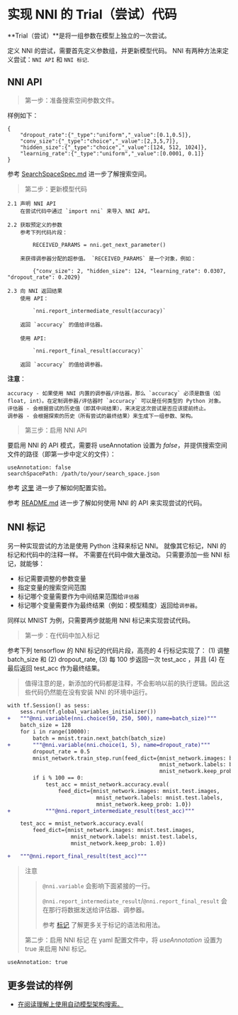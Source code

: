 # **实现 NNI 的 Trial（尝试）代码**

**Trial（尝试）**是将一组参数在模型上独立的一次尝试。

定义 NNI 的尝试，需要首先定义参数组，并更新模型代码。 NNI 有两种方法来定义尝试：`NNI API` 和 `NNI 标记`.

## NNI API

> 第一步：准备搜索空间参数文件。

样例如下：

    {
        "dropout_rate":{"_type":"uniform","_value":[0.1,0.5]},
        "conv_size":{"_type":"choice","_value":[2,3,5,7]},
        "hidden_size":{"_type":"choice","_value":[124, 512, 1024]},
        "learning_rate":{"_type":"uniform","_value":[0.0001, 0.1]}
    }
    

参考 [SearchSpaceSpec.md](./SearchSpaceSpec.md) 进一步了解搜索空间。

> 第二步：更新模型代码

    2.1 声明 NNI API
        在尝试代码中通过 `import nni` 来导入 NNI API。 
    
    2.2 获取预定义的参数
        参考下列代码片段： 
    
            RECEIVED_PARAMS = nni.get_next_parameter()
    
        来获得调参器分配的超参值。 `RECEIVED_PARAMS` 是一个对象，例如： 
    
            {"conv_size": 2, "hidden_size": 124, "learning_rate": 0.0307, "dropout_rate": 0.2029}
    
    2.3 向 NNI 返回结果
        使用 API：
    
            `nni.report_intermediate_result(accuracy)` 
    
        返回 `accuracy` 的值给评估器。
    
        使用 API:
    
            `nni.report_final_result(accuracy)` 
    
        返回 `accuracy` 的值给调参器。 
    

**注意**：

    accuracy - 如果使用 NNI 内置的调参器/评估器，那么 `accuracy` 必须是数值（如 float, int）。在定制调参器/评估器时 `accuracy` 可以是任何类型的 Python 对象。
    评估器 - 会根据尝试的历史值（即其中间结果），来决定这次尝试是否应该提前终止。
    调参器 - 会根据探索的历史（所有尝试的最终结果）来生成下一组参数、架构。
    

> 第三步：启用 NNI API

要启用 NNI 的 API 模式，需要将 useAnnotation 设置为 *false*，并提供搜索空间文件的路径（即第一步中定义的文件）：

    useAnnotation: false
    searchSpacePath: /path/to/your/search_space.json
    

参考 [这里](ExperimentConfig.md) 进一步了解如何配置实验。

参考 [README.md](../../examples/trials/README.md) 进一步了解如何使用 NNI 的 API 来实现尝试的代码。

## NNI 标记

另一种实现尝试的方法是使用 Python 注释来标记 NNI。 就像其它标记，NNI 的标记和代码中的注释一样。 不需要在代码中做大量改动。 只需要添加一些 NNI 标记，就能够：

* 标记需要调整的参数变量 
* 指定变量的搜索空间范围
* 标记哪个变量需要作为中间结果范围给`评估器`
* 标记哪个变量需要作为最终结果（例如：模型精度）返回给`调参器`。 

同样以 MNIST 为例，只需要两步就能用 NNI 标记来实现尝试代码。

> 第一步：在代码中加入标记

参考下列 tensorflow 的 NNI 标记的代码片段，高亮的 4 行标记实现了： (1) 调整 batch\_size 和 (2) dropout\_rate, (3) 每 100 步返回一次 test\_acc ，并且 (4) 在最后返回 test\_acc 作为最终结果。

> 值得注意的是，新添加的代码都是注释，不会影响以前的执行逻辑。因此这些代码仍然能在没有安装 NNI 的环境中运行。

```diff
with tf.Session() as sess:
    sess.run(tf.global_variables_initializer())
+   """@nni.variable(nni.choice(50, 250, 500), name=batch_size)"""
    batch_size = 128
    for i in range(10000):
        batch = mnist.train.next_batch(batch_size)
+       """@nni.variable(nni.choice(1, 5), name=dropout_rate)"""
        dropout_rate = 0.5
        mnist_network.train_step.run(feed_dict={mnist_network.images: batch[0],
                                                mnist_network.labels: batch[1],
                                                mnist_network.keep_prob: dropout_rate})
        if i % 100 == 0:
            test_acc = mnist_network.accuracy.eval(
                feed_dict={mnist_network.images: mnist.test.images,
                            mnist_network.labels: mnist.test.labels,
                            mnist_network.keep_prob: 1.0})
+           """@nni.report_intermediate_result(test_acc)"""

    test_acc = mnist_network.accuracy.eval(
        feed_dict={mnist_network.images: mnist.test.images,
                    mnist_network.labels: mnist.test.labels,
                    mnist_network.keep_prob: 1.0})

+   """@nni.report_final_result(test_acc)"""
```

> 注意
> 
> > `@nni.variable` 会影响下面紧接的一行。
> > 
> > `@nni.report_intermediate_result`/`@nni.report_final_result` 会在那行将数据发送给评估器、调参器。
> > 
> > 参考 [标记](../tools/nni_annotation/README.md) 了解更多关于标记的语法和用法。
> 
> 第二步：启用 NNI 标记 在 yaml 配置文件中，将 *useAnnotation* 设置为 true 来启用 NNI 标记。

    useAnnotation: true
    

## 更多尝试的样例

* [在阅读理解上使用自动模型架构搜索。](../examples/trials/ga_squad/README.md)